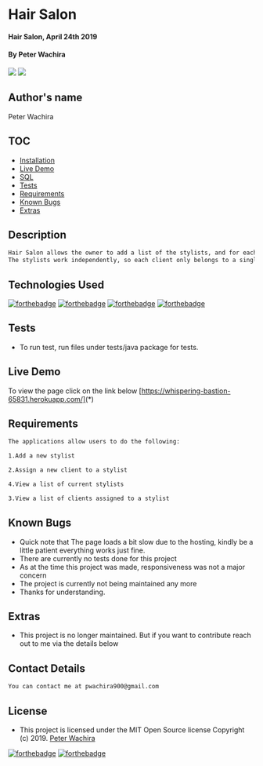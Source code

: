 # Hair Salon
#### Hair Salon, April 24th 2019
#### By **Peter Wachira**
![](screenshots/Screenshot6.png)
![](screenshots/Screenshot3.png)
## Author's name
Peter Wachira


## TOC

- [Installation](#Installation)
- [Live Demo](#Requirements)
- [SQL](#SQL)
- [Tests](#Tests)
- [Requirements](#Requirements)
- [Known Bugs](#Extras)
- [Extras](#Extras)

## Description

```bash
Hair Salon allows the owner to add a list of the stylists, and for each stylist, add clients who see that stylist.
The stylists work independently, so each client only belongs to a single stylist.
```
## Technologies Used
[![forthebadge](https://forthebadge.com/images/badges/powered-by-electricity.svg)](https://forthebadge.com)
[![forthebadge](https://forthebadge.com/images/badges/made-with-java.svg)](https://forthebadge.com)
[![forthebadge](https://forthebadge.com/images/badges/uses-html.svg)](https://forthebadge.com)
[![forthebadge](https://forthebadge.com/images/badges/uses-css.svg)](https://forthebadge.com)

## Tests

- To run test, run files under tests/java package for tests.


## Live Demo
To view the page click on the link below
 [https://whispering-bastion-65831.herokuapp.com/](*)


## Requirements
```bash
The applications allow users to do the following:

1.Add a new stylist

2.Assign a new client to a stylist

4.View a list of current stylists

3.View a list of clients assigned to a stylist

```

## Known Bugs
- Quick note that The page loads a bit slow due to the hosting, kindly be a little patient everything works just fine.
- There are currently no tests done for this project
- As at the time this project was made, responsiveness was not a major concern 
- The project is currently not being maintained any more 
- Thanks for understanding.


## Extras

- This project is no longer maintained. But if you want to contribute reach out to me via the details below 

## Contact Details
```bash
You can contact me at pwachira900@gmail.com
```

## License
- This project is licensed under the MIT Open Source license Copyright (c) 2019. [Peter Wachira](https://github.com/peter-wachira/Hair-Salon/blob/master/LICENCE)

[![forthebadge](https://forthebadge.com/images/badges/fuck-it-ship-it.svg)](https://forthebadge.com)
[![forthebadge](https://forthebadge.com/images/badges/makes-people-smile.svg)](https://forthebadge.com)
